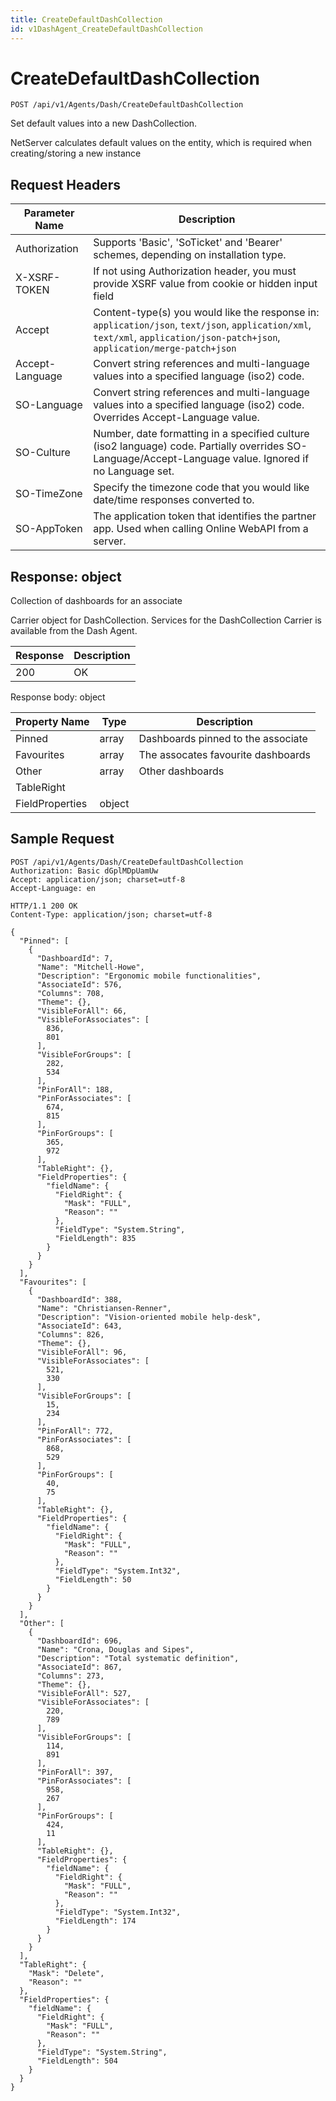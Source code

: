 ```yaml
---
title: CreateDefaultDashCollection
id: v1DashAgent_CreateDefaultDashCollection
---
```


# CreateDefaultDashCollection

```http
POST /api/v1/Agents/Dash/CreateDefaultDashCollection
```

Set default values into a new DashCollection.

NetServer calculates default values on the entity, which is required when creating/storing a new instance






## Request Headers

| Parameter Name | Description |
|----------------|-------------|
| Authorization  | Supports 'Basic', 'SoTicket' and 'Bearer' schemes, depending on installation type. |
| X-XSRF-TOKEN   | If not using Authorization header, you must provide XSRF value from cookie or hidden input field |
| Accept         | Content-type(s) you would like the response in: `application/json`, `text/json`, `application/xml`, `text/xml`, `application/json-patch+json`, `application/merge-patch+json` |
| Accept-Language | Convert string references and multi-language values into a specified language (iso2) code. |
| SO-Language | Convert string references and multi-language values into a specified language (iso2) code. Overrides Accept-Language value. |
| SO-Culture | Number, date formatting in a specified culture (iso2 language) code. Partially overrides SO-Language/Accept-Language value. Ignored if no Language set. |
| SO-TimeZone | Specify the timezone code that you would like date/time responses converted to. |
| SO-AppToken | The application token that identifies the partner app. Used when calling Online WebAPI from a server. |


## Response: object

Collection of dashboards for an associate



Carrier object for DashCollection.
Services for the DashCollection Carrier is available from the <see cref="T:SuperOffice.CRM.Services.IDashAgent">Dash Agent</see>.

| Response | Description |
|----------------|-------------|
| 200 | OK |

Response body: object

| Property Name | Type |  Description |
|----------------|------|--------------|
| Pinned | array | Dashboards pinned to the associate |
| Favourites | array | The assocates favourite dashboards |
| Other | array | Other dashboards |
| TableRight |  |  |
| FieldProperties | object |  |

## Sample Request

```http!
POST /api/v1/Agents/Dash/CreateDefaultDashCollection
Authorization: Basic dGplMDpUamUw
Accept: application/json; charset=utf-8
Accept-Language: en
```

```http_
HTTP/1.1 200 OK
Content-Type: application/json; charset=utf-8

{
  "Pinned": [
    {
      "DashboardId": 7,
      "Name": "Mitchell-Howe",
      "Description": "Ergonomic mobile functionalities",
      "AssociateId": 576,
      "Columns": 708,
      "Theme": {},
      "VisibleForAll": 66,
      "VisibleForAssociates": [
        836,
        801
      ],
      "VisibleForGroups": [
        282,
        534
      ],
      "PinForAll": 188,
      "PinForAssociates": [
        674,
        815
      ],
      "PinForGroups": [
        365,
        972
      ],
      "TableRight": {},
      "FieldProperties": {
        "fieldName": {
          "FieldRight": {
            "Mask": "FULL",
            "Reason": ""
          },
          "FieldType": "System.String",
          "FieldLength": 835
        }
      }
    }
  ],
  "Favourites": [
    {
      "DashboardId": 388,
      "Name": "Christiansen-Renner",
      "Description": "Vision-oriented mobile help-desk",
      "AssociateId": 643,
      "Columns": 826,
      "Theme": {},
      "VisibleForAll": 96,
      "VisibleForAssociates": [
        521,
        330
      ],
      "VisibleForGroups": [
        15,
        234
      ],
      "PinForAll": 772,
      "PinForAssociates": [
        868,
        529
      ],
      "PinForGroups": [
        40,
        75
      ],
      "TableRight": {},
      "FieldProperties": {
        "fieldName": {
          "FieldRight": {
            "Mask": "FULL",
            "Reason": ""
          },
          "FieldType": "System.Int32",
          "FieldLength": 50
        }
      }
    }
  ],
  "Other": [
    {
      "DashboardId": 696,
      "Name": "Crona, Douglas and Sipes",
      "Description": "Total systematic definition",
      "AssociateId": 867,
      "Columns": 273,
      "Theme": {},
      "VisibleForAll": 527,
      "VisibleForAssociates": [
        220,
        789
      ],
      "VisibleForGroups": [
        114,
        891
      ],
      "PinForAll": 397,
      "PinForAssociates": [
        958,
        267
      ],
      "PinForGroups": [
        424,
        11
      ],
      "TableRight": {},
      "FieldProperties": {
        "fieldName": {
          "FieldRight": {
            "Mask": "FULL",
            "Reason": ""
          },
          "FieldType": "System.Int32",
          "FieldLength": 174
        }
      }
    }
  ],
  "TableRight": {
    "Mask": "Delete",
    "Reason": ""
  },
  "FieldProperties": {
    "fieldName": {
      "FieldRight": {
        "Mask": "FULL",
        "Reason": ""
      },
      "FieldType": "System.String",
      "FieldLength": 504
    }
  }
}
```